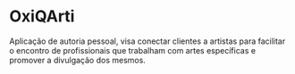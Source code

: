 # OxiQArti
Aplicação de autoria pessoal, visa conectar clientes a artistas para facilitar o encontro de profissionais que trabalham com artes específicas e promover a divulgação dos mesmos.
